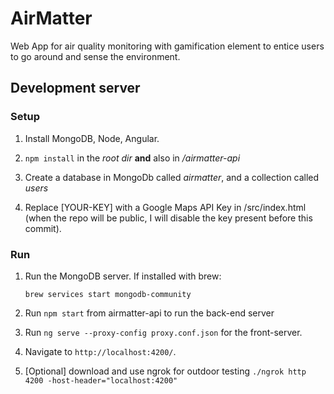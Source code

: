 # AirMatter

Web App for air quality monitoring with gamification element to entice users to go around and sense the environment.

## Development server

### Setup

1) Install MongoDB, Node, Angular.

2) `npm install` in the *root dir* **and** also in */airmatter-api*

3) Create a database in MongoDb called *airmatter*, and a collection called *users*

4) Replace [YOUR-KEY] with a Google Maps API Key in /src/index.html (when the repo will be public, I will disable the key present before this commit).

### Run

1) Run the MongoDB server. If installed with brew:

    `brew services start mongodb-community`

2) Run `npm start` from airmatter-api to run the back-end server

3) Run `ng serve --proxy-config proxy.conf.json` for the front-server. 

4) Navigate to `http://localhost:4200/`.

5) [Optional] download and use ngrok for outdoor testing `./ngrok http 4200 -host-header="localhost:4200"`